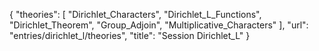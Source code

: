 {
    "theories": [
        "Dirichlet_Characters",
        "Dirichlet_L_Functions",
        "Dirichlet_Theorem",
        "Group_Adjoin",
        "Multiplicative_Characters"
    ],
    "url": "entries/dirichlet_l/theories",
    "title": "Session Dirichlet_L"
}